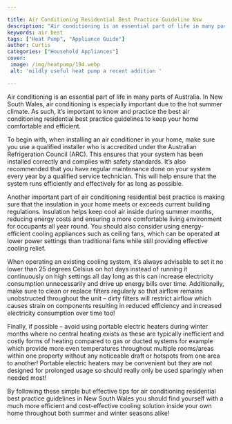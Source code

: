 ```yaml
---

title: Air Conditioning Residential Best Practice Guideline Nsw
description: "Air conditioning is an essential part of life in many parts of Australia. In New South Wales, air conditioning is especially impor...see more detail"
keywords: air best
tags: ["Heat Pump", "Appliance Guide"]
author: Curtis
categories: ["Household Appliances"]
cover: 
 image: /img/heatpump/194.webp
 alt: 'mildly useful heat pump a recent addition '

---
```


Air conditioning is an essential part of life in many parts of Australia. In New South Wales, air conditioning is especially important due to the hot summer climate. As such, it’s important to know and practice the best air conditioning residential best practice guidelines to keep your home comfortable and efficient. 

To begin with, when installing an air conditioner in your home, make sure you use a qualified installer who is accredited under the Australian Refrigeration Council (ARC). This ensures that your system has been installed correctly and complies with safety standards. It’s also recommended that you have regular maintenance done on your system every year by a qualified service technician. This will help ensure that the system runs efficiently and effectively for as long as possible. 

Another important part of air conditioning residential best practice is making sure that the insulation in your home meets or exceeds current building regulations. Insulation helps keep cool air inside during summer months, reducing energy costs and ensuring a more comfortable living environment for occupants all year round. You should also consider using energy-efficient cooling appliances such as ceiling fans, which can be operated at lower power settings than traditional fans while still providing effective cooling relief. 

When operating an existing cooling system, it’s always advisable to set it no lower than 25 degrees Celsius on hot days instead of running it continuously on high settings all day long as this can increase electricity consumption unnecessarily and drive up energy bills over time. Additionally, make sure to clean or replace filters regularly so that airflow remains unobstructed throughout the unit – dirty filters will restrict airflow which causes strain on components resulting in reduced efficiency and increased electricity consumption over time too! 

Finally, if possible – avoid using portable electric heaters during winter months where no central heating exists as these are typically inefficient and costly forms of heating compared to gas or ducted systems for example which provide more even temperatures throughout multiple rooms/areas within one property without any noticeable draft or hotspots from one area to another! Portable electric heaters may be convenient but they are not designed for prolonged usage so should really only be used sparingly when needed most! 

By following these simple but effective tips for air conditioning residential best practice guidelines in New South Wales you should find yourself with a much more efficient and cost-effective cooling solution inside your own home throughout both summer and winter seasons alike!
